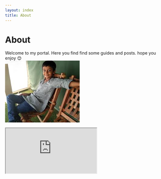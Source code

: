 ```yaml
---
layout: index
title: About
---
```


# About
Welcome to my portal. Here you find find some guides and posts.
hope you enjoy 😊  
![](/imgs/myimage.jpeg)
<!-- ![alt text](https://kavishblog.appspot.com//static/favicon.png) -->
<iframe src='https://kavish.sendildevar.in/cyber-bullying/chat/'></iframe>
